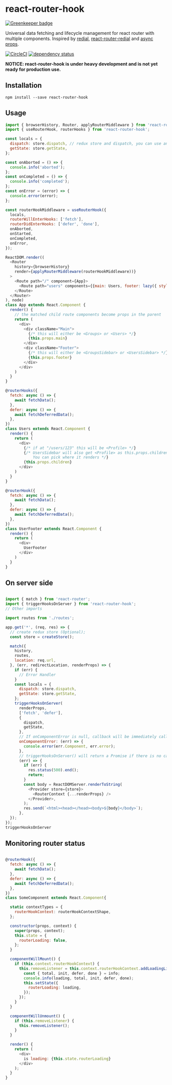react-router-hook
=========================

[![Greenkeeper badge](https://badges.greenkeeper.io/kouhin/react-router-hook.svg)](https://greenkeeper.io/)

Universal data fetching and lifecycle management for react router with multiple components. Inspired by [redial](https://github.com/markdalgleish/redial), [react-router-redial](https://github.com/dlmr/react-router-redial) and [async props](https://github.com/ryanflorence/async-props).

[![CircleCI](https://circleci.com/gh/kouhin/react-router-hook.svg?style=svg)](https://circleci.com/gh/kouhin/react-router-hook)
[![dependency status](https://david-dm.org/kouhin/react-router-hook.svg?style=flat-square)](https://david-dm.org/kouhin/react-router-hook)

**NOTICE: react-router-hook is under heavy development and is not yet ready for production use.**

## Installation

```
npm install --save react-router-hook
```

## Usage

```javascript
import { browserHistory, Router, applyRouterMiddleware } from 'react-router';
import { useRouterHook, routerHooks } from 'react-router-hook';

const locals = {
  dispatch: store.dispatch, // redux store and dispatch, you can use any locals
  getState: store.getState,
};

const onAborted = () => {
  console.info('aborted');
};
const onCompleted = () => {
  console.info('completed');
};
const onError = (error) => {
  console.error(error);
};

const routerHookMiddleware = useRouterHook({
  locals,
  routerWillEnterHooks: ['fetch'],
  routerDidEnterHooks: ['defer', 'done'],
  onAborted,
  onStarted,
  onCompleted,
  onError,
});

ReactDOM.render((
  <Router
    history={browserHistory}
    render={applyRouterMiddleware(routerHookMiddleware))}
  >
    <Route path="/" component={App}>
      <Route path="users" components={{main: Users, footer: lazy({ style: { height: 500 } })(UserFooter)}} />
    </Route>
  </Router>
), node)
class App extends React.Component {
  render() {
    // the matched child route components become props in the parent
    return (
      <div>
        <div className="Main">
          {/* this will either be <Groups> or <Users> */}
          {this.props.main}
        </div>
        <div className="Footer">
          {/* this will either be <GroupsSidebar> or <UsersSidebar> */}
          {this.props.footer}
        </div>
      </div>
    )
  }
}

@routerHooks({
  fetch: async () => {
    await fetchData();
  },
  defer: async () => {
    await fetchDeferredData();
  },
})
class Users extends React.Component {
  render() {
    return (
      <div>
        {/* if at "/users/123" this will be <Profile> */}
        {/* UsersSidebar will also get <Profile> as this.props.children.
            You can pick where it renders */}
        {this.props.children}
      </div>
    )
  }
}

@routerHook({
  fetch: async () => {
    await fetchData();
  },
  defer: async () => {
    await fetchDeferredData();
  },
})
class UserFooter extends React.Component {
  render() {
    return (
      <div>
        UserFooter
      </div>
    )
  }
}
```

## On server side

``` javascript

import { match } from 'react-router';
import { triggerHooksOnServer } from 'react-router-hook';
// Other imports

import routes from './routes';

app.get('*', (req, res) => {
  // create redux store (Optional);
  const store = createStore();

  match({
    history,
    routes,
    location: req.url,
  }, (err, redirectLocation, renderProps) => {
    if (err) {
      // Error Handler
    }
    const locals = {
      dispatch: store.dispatch,
      getState: store.getState,
    };
    triggerHooksOnServer(
      renderProps,
      ['fetch', 'defer'],
      {
        dispatch,
        getState,
      },
      // If onComponentError is null, callback will be immediately called with the error
      onComponentError: (err) => {
        console.error(err.Component, err.error);
      },
      // triggerHooksOnServer() will return a Promise if there is no callback
      (err) => {
        if (err) {
          res.status(500).end();
          return;
        }
        const body = ReactDOMServer.renderToString(
          <Provider store={store}>
            <RouterContext {...renderProps} />
          </Provider>,
        );
        res.send(`<html><head></head><body>${body}</body>`);
      },
  });
});
triggerHooksOnServer
```

## Monitoring router status

``` javascript

@routerHook({
  fetch: async () => {
    await fetchData();
  },
  defer: async () => {
    await fetchDeferredData();
  },
})
class SomeComponent extends React.Component{

  static contextTypes = {
    routerHookContext: routerHookContextShape,
  };

  constructor(props, context) {
    super(props, context);
    this.state = {
      routerLoading: false,
    };
  }

  componentWillMount() {
    if (this.context.routerHookContext) {
      this.removeListener = this.context.routerHookContext.addLoadingListener((loading, info) => {
        const { total, init, defer, done } = info;
        console.info(loading, total, init, defer, done);
        this.setState({
          routerLoading: loading,
        });
      });
    }
  }

  componentWillUnmount() {
    if (this.removeListener) {
      this.removeListener();
    }
  }

  render() {
    return (
      <div>
        is loading: {this.state.routerLoading}
      </div>
    );
  }
}
```
